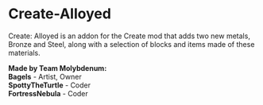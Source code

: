 # Create-Alloyed
Create: Alloyed is an addon for the Create mod that adds two new metals, Bronze and Steel, along with a selection of blocks and items made of these materials.

**Made by Team Molybdenum:**<br />
**Bagels** - Artist, Owner<br />
**SpottyTheTurtle** - Coder<br />
**FortressNebula** - Coder

